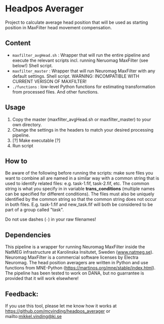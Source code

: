 # Headpos Averager
Project to calculate average head position that will be used as starting position in MaxFilter head movement compensation.

## Content
* `maxfilter_avgHead.sh` : Wrapper that will run the entire pipeline and execute the relevant scripts incl. running Neruomag MaxFilter (see below!) Shell script. 
* `maxfilter_master` :  Wrapper that will run Neuromag MaxFilter with any default settings. Shell script. WARNING: INCOMPATIBLE WITH CURRENT VERISON OF MAXFILTER!
* `./functions` : low-level Python functions for estimating transformation from processed files. And other functions.

## Usage
1) Copy the master (maxfilter_avgHead.sh or maxfilter_master) to your own directory.
2) Change the settings in the headers to match your desired processing pipeline.
3) [?] Make executable [?]
4) Run script

## How to
Be aware of the following before running the scripts: make sure files you want to combine all are named in a similar way with a common string that is used to identify related files: e.g. task-1.fif, task-2.fif, etc. The common string is what you specify in in variable **trans_conditions** (multiple names can be specified for different conditions). The files must also be uniquely identified by the common string so that the common string does not occur in both files. E.g. task-1.fif and new_task.fif will both be considered to be part of a group called "task".

Do not use dashes (`-`) in your raw filenames!

## Dependencies
This pipeline is a wrapper for running Neuromag MaxFilter inside the NatMEG infrastructure at Karolinska Insitutet, Sweden (www.natmeg.se). Neuromag MaxFilter is a commercial software licenses by Electra Neuromag.
The head position averagers are written in Python and use functions from MNE-Python (https://martinos.org/mne/stable/index.html).
The pipeline has been tested to work on DANA, but no guarrantee is provided that it will work elsewhere!

## Feedback:
If you use this tool, please let me know how it works at https://github.com/mcvinding/headpos_averager or mailto:mikkel.vinding@ki.se

